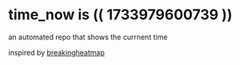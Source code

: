 # time_now is (( 1733979600739 ))

an automated repo that shows the currnent time

inspired by [breakingheatmap](https://github.com/breakingheatmap/breakingheatmap)